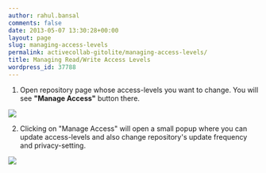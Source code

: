 ```yaml
---
author: rahul.bansal
comments: false
date: 2013-05-07 13:30:28+00:00
layout: page
slug: managing-access-levels
permalink: activecollab-gitolite/managing-access-levels/
title: Managing Read/Write Access Levels
wordpress_id: 37788
---
```


1. Open repository page whose access-levels you want to change. You will see **"Manage Access"** button there.

![](https://rtcamp.com/files/2012/10/Manage-Access-for-Git-Repo-620x242.png)



2. Clicking on "Manage Access" will open a small popup where you can update access-levels and also change repository's update frequency and privacy-setting.

![](https://rtcamp.com/files/2012/10/Manage-Access-Screen-for-Git.png)
